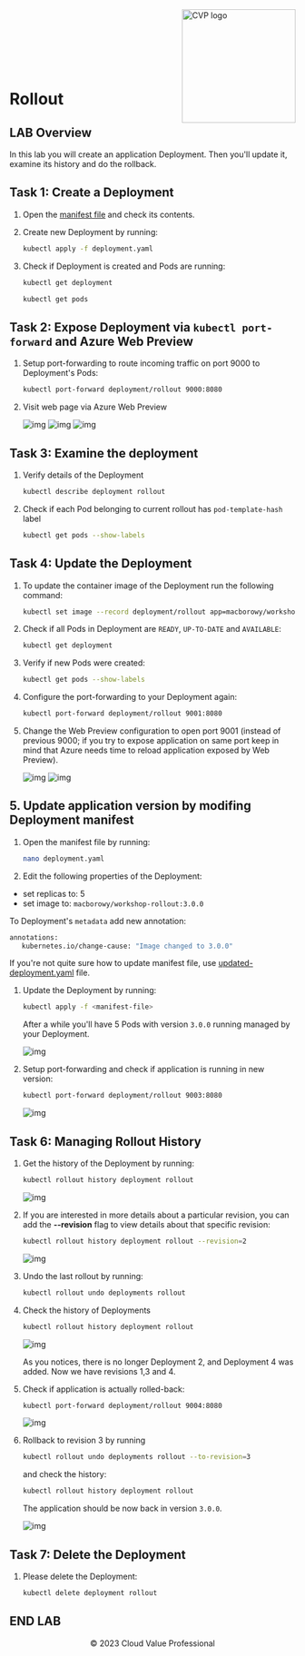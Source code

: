 <img src="../../../img/logo.png" alt="CVP logo" width="200" align="right">
<br><br>
<br><br>
<br><br>

# Rollout

## LAB Overview

In this lab you will create an application Deployment. Then you'll update it, examine its history and do the rollback.

## Task 1: Create a Deployment

1. Open the [manifest file](./files/deployment.yaml) and check its contents.
1. Create new Deployment by running:

    ```bash
    kubectl apply -f deployment.yaml
    ```

1. Check if Deployment is created and Pods are running:

    ```bash
    kubectl get deployment
    ```

    ```bash
    kubectl get pods
    ```

## Task 2: Expose Deployment via `kubectl port-forward` and Azure Web Preview

1. Setup port-forwarding to route incoming traffic on port 9000 to Deployment's Pods:

    ```bash
    kubectl port-forward deployment/rollout 9000:8080
    ```

1. Visit web page via Azure Web Preview

    ![img](./img/01-web-preview.png)
    ![img](./img/02-configure-web-preview.png)
    ![img](./img/03-running-app.png)

## Task 3: Examine the deployment

1. Verify details of the Deployment

   ```bash
   kubectl describe deployment rollout
   ```

1. Check if each Pod belonging to current rollout has `pod-template-hash` label

    ```bash
    kubectl get pods --show-labels
    ```

## Task 4: Update the Deployment

1. To update the container image of the Deployment run the following command:

    ```bash
    kubectl set image --record deployment/rollout app=macborowy/workshop-rollout:2.0.0
    ```

1. Check if all Pods in Deployment are `READY`, `UP-TO-DATE` and `AVAILABLE`:

    ```bash
    kubectl get deployment
    ```

1. Verify if new Pods were created:

    ```bash
    kubectl get pods --show-labels
    ```

1. Configure the port-forwarding to your Deployment again:

    ```bash
    kubectl port-forward deployment/rollout 9001:8080
    ```

1. Change the Web Preview configuration to open port 9001 (instead of previous 9000; if you try to expose application on same port keep in mind that Azure needs time to reload application exposed by Web Preview).

    ![img](./img/04-change-web-preview-config.png)
    ![img](./img/05-new-version.png)

## 5. Update application version by modifing Deployment manifest

1. Open the manifest file by running:

    ```bash
    nano deployment.yaml
    ```

 1. Edit the following properties of the Deployment:

   - set replicas to: 5
   - set image to: `macborowy/workshop-rollout:3.0.0`

   To Deployment's `metadata` add new annotation:

   ```bash
   annotations:
      kubernetes.io/change-cause: "Image changed to 3.0.0"
   ```

   If you're not quite sure how to update manifest file, use [updated-deployment.yaml](./files/updated-deployment.yaml) file.

1. Update the Deployment by running: 

    ```bash
    kubectl apply -f <manifest-file>
    ```

    After a while you'll have 5 Pods with version `3.0.0` running managed by your Deployment.

    ![img](./img/06-five-pods.png)

1. Setup port-forwarding and check if application is running in new version:

    ```bash
    kubectl port-forward deployment/rollout 9003:8080
    ```

    ![img](./img/07-new-version.png)

## Task 6: Managing Rollout History

1. Get the history of the Deployment by running:

    ```bash
    kubectl rollout history deployment rollout
    ```
    
    ![img](./img/08-rollout-history.png)

1. If you are interested in more details about a particular revision, you can add the **--revision** flag to view details about that specific revision:

    ```bash
    kubectl rollout history deployment rollout --revision=2
    ```

    ![img](./img/09-rollout-details.png)

1. Undo the last rollout by running:

    ```bash
    kubectl rollout undo deployments rollout
    ```

1. Check the history of Deployments

    ```bash
    kubectl rollout history deployment rollout
    ```

    ![img](./img/10-rollback.png)

    As you notices, there is no longer Deployment 2, and Deployment 4 was added. Now we have revisions 1,3 and 4.

1. Check if application is actually rolled-back:

    ```bash
    kubectl port-forward deployment/rollout 9004:8080
    ```

    ![img](./img/11-rollback-effect.png)

1. Rollback to revision 3 by running

    ```bash
    kubectl rollout undo deployments rollout --to-revision=3
    ```

    and check the history: 

    ```bash
    kubectl rollout history deployment rollout
    ```

    The application should be now back in version `3.0.0`.

    ![img](./img/07-new-version.png)

## Task 7: Delete the Deployment

1. Please delete the Deployment:

    ```bash
    kubectl delete deployment rollout
    ```

## END LAB

<center><p>&copy; 2023 Cloud Value Professional<p></center>
